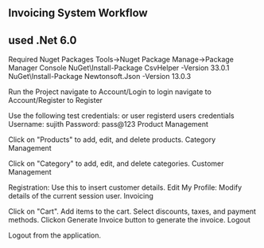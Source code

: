 Invoicing System Workflow
---------------------

used .Net 6.0
---------------
Required Nuget Packages
Tools->Nuget Package Manage->Package Manager Console
NuGet\Install-Package CsvHelper -Version 33.0.1
NuGet\Install-Package Newtonsoft.Json -Version 13.0.3

Run the Project
navigate to Account/Login to login
navigate to Account/Register to Register


Use the following test credentials: or user registerd users credentials
Username: sujith
Password: pass@123
Product Management

Click on "Products" to add, edit, and delete products.
Category Management

Click on "Category" to add, edit, and delete categories.
Customer Management

Registration: Use this to insert customer details.
Edit My Profile: Modify details of the current session user.
Invoicing

Click on "Cart".
Add items to the cart.
Select discounts, taxes, and payment methods.
Clickon Generate Invoice button to generate the invoice.
Logout

Logout from the application.

